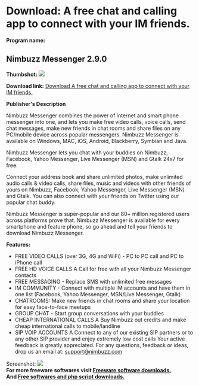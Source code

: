 # Download: A free chat and calling app to connect with your IM friends.

**Program name:**

## Nimbuzz Messenger 2.9.0

  
**Thumbshot:** ![](http://www.freewarefiles.com/screenshot/nimbuzz_md.jpg)   
  
**Download link:** [Download A free chat and calling app to connect with your IM friends.](http://freesoftwares.boysofts.com/Nimbuzz-Messenger_program_77849.html)  
  


**Publisher's Description**  
  


Nimbuzz Messenger combines the power of internet and smart phone messenger into one, and lets you make free video calls, voice calls, send chat messages, make new friends in chat rooms and share files on any PC/mobile device across popular messengers. Nimbuzz Messenger is available on Windows, MAC, iOS, Android, Blackberry, Symbian and Java. 

Nimbuzz Messenger lets you chat with your buddies on Nimbuzz, Facebook, Yahoo Messenger, Live Messenger (MSN) and Gtalk 24x7 for free. 

Connect your address book and share unlimited photos, make unlimited audio calls & video calls, share files, music and videos with other friends of yours on Nimbuzz, Facebook, Yahoo Messenger, Live Messenger (MSN) and Gtalk. You can also connect with your friends on Twitter using our popular chat buddy. 

Nimbuzz Messenger is super-popular and our 80+ million registered users across platforms prove that. Nimbuzz Messenger is available for every smartphone and feature phone, so go ahead and tell your friends to download Nimbuzz Messenger. 

**Features:**

  * FREE VIDEO CALLS (over 3G, 4G and WiFi) - PC to PC call and PC to iPhone call 
  * FREE HD VOICE CALLS A Call for free with all your Nimbuzz Messenger contacts 
  * FREE MESSAGING - Replace SMS with unlimited free messages 
  * IM COMMUNITY - Connect with multiple IM accounts and have them in one list (Facebook, Yahoo Messenger, MSN/Live Messenger, Gtalk) 
  * CHATROOMS: Make new friends in chat rooms and share your location for easy face-to-face meetups 
  * GROUP CHAT - Start group conversations with your buddies 
  * CHEAP INTERNATIONAL CALLS A Buy Nimbuzz out credits and make cheap international calls to mobile/landline 
  * SIP VOIP ACCOUNTS A Connect to any of our existing SIP partners or to any other SIP provider and enjoy extremely low cost calls 
Your active feedback is greatly appreciated. For any questions, feedback or ideas, drop us an email at: support@nimbuzz.com 

  
  
Screenshot: ![](http://www.freewarefiles.com/screenshot/nimbuzz.jpg)   
**For more freeware softwares visit [Freeware software downloads.](http://freesoftwares.boysofts.com/)**   
**And [Free softwares and php script downloads.](http://www.boysofts.com/)**
